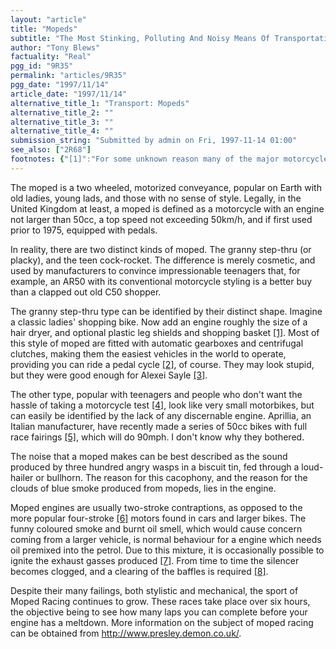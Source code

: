 ```yaml
---
layout: "article"
title: "Mopeds"
subtitle: "The Most Stinking, Polluting And Noisy Means Of Transportation"
author: "Tony Blews"
factuality: "Real"
pgg_id: "9R35"
permalink: "articles/9R35"
pgg_date: "1997/11/14"
article_date: "1997/11/14"
alternative_title_1: "Transport: Mopeds"
alternative_title_2: ""
alternative_title_3: ""
alternative_title_4: ""
submission_string: "Submitted by admin on Fri, 1997-11-14 01:00"
see_also: ["2R68"]
footnotes: {"[1]":"For some unknown reason many of the major motorcycle manufacturers follow this style, and in some cases fit their products with engines up to a massive 120cc in size. These may still be considered as mopeds, but not in the legal sense.","[2]":"These are often called \"push-bikes\" in the UK, for reasons unknown. Surely if you are pushing one then you've either got the wrong idea, or got a flat tyre.","[3]":"A rotund, shaven headed, Liverpudlian, Marxist comedian. Alexei Sayle is probably best known for his appearances on the BBC TV show The Young Ones, as the Bolofski Family. He has also presented several of his own series, including Alexei Sayle's Stuff, in which he spent a considerable amount of time riding around on a Honda C90.","[4]":"Until recently, in the UK at least, once you had passed your car driving test it was legal to ride a moped. The real motorcycle test is a complicated three-part affair.","[5]":"That big plastic bit that keeps the flies/wind out of your face.","[6]":"Suck, Squeeze, Bang, Blow.","[7]":"Not recommended. Seriously. Don't even consider it. My fence has never been the same.","[8]":"This involves removing it and scraping the gunk out. It does not involve sudden changes of direction to make sure you are not being tailed by enemy submarines. Mopeds do not function correctly underwater. This is, presumably, a fact which remains unknown to many people, hence the large numbers of mopeds which are to be found at the bottom of rivers, canals, lakes etc."}
---
```

<div>
<p>The moped is a two wheeled, motorized conveyance, popular on Earth with old ladies, young lads, and those with no sense of style. Legally, in the United Kingdom at least, a moped is defined as a motorcycle with an engine not larger than 50cc, a top speed not exceeding 50km/h, and if first used prior to 1975, equipped with pedals.</p>
<p>In reality, there are two distinct kinds of moped. The granny step-thru (or placky), and the teen cock-rocket. The difference is merely cosmetic, and used by manufacturers to convince impressionable teenagers that, for example, an AR50 with its conventional motorcycle styling is a better buy than a clapped out old C50 shopper.</p>
<p>The granny step-thru type can be identified by their distinct shape. Imagine a classic ladies' shopping bike. Now add an engine roughly the size of a hair dryer, and optional plastic leg shields and shopping basket <a href="#footnotes.1" class="footnote-link">[1]</a>. Most of this style of moped are fitted with automatic gearboxes and centrifugal clutches, making them the easiest vehicles in the world to operate, providing you can ride a pedal cycle <a href="#footnotes.2" class="footnote-link">[2]</a>, of course. They may look stupid, but they were good enough for Alexei Sayle <a href="#footnotes.3" class="footnote-link">[3]</a>.</p>
<p>The other type, popular with teenagers and people who don't want the hassle of taking a motorcycle test <a href="#footnotes.4" class="footnote-link">[4]</a>, look like very small motorbikes, but can easily be identified by the lack of any discernable engine. Aprillia, an Italian manufacturer, have recently made a series of 50cc bikes with full race fairings <a href="#footnotes.5" class="footnote-link">[5]</a>, which will do 90mph. I don't know why they bothered.</p>
<p>The noise that a moped makes can be best described as the sound produced by three hundred angry wasps in a biscuit tin, fed through a loud-hailer or bullhorn. The reason for this cacophony, and the reason for the clouds of blue smoke produced from mopeds, lies in the engine.</p>
<p>Moped engines are usually two-stroke contraptions, as opposed to the more popular four-stroke <a href="#footnotes.6" class="footnote-link">[6]</a> motors found in cars and larger bikes. The funny coloured smoke and burnt oil smell, which would cause concern coming from a larger vehicle, is normal behaviour for a engine which needs oil premixed into the petrol. Due to this mixture, it is occasionally possible to ignite the exhaust gasses produced <a href="#footnotes.7" class="footnote-link">[7]</a>. From time to time the silencer becomes clogged, and a clearing of the baffles is required <a href="#footnotes.8" class="footnote-link">[8]</a>.</p>
<p>Despite their many failings, both stylistic and mechanical, the sport of Moped Racing continues to grow. These races take place over six hours, the objective being to see how many laps you can complete before your engine has a meltdown. More information on the subject of moped racing can be obtained from <a href="https://web.archive.org/web/20130205235032/http://www.presley.demon.co.uk/">http://www.presley.demon.co.uk/</a>.</p>
</div>
